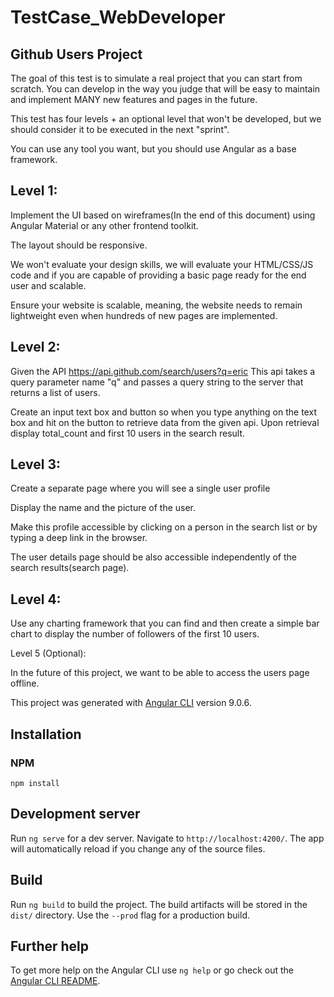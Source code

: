 # TestCase_WebDeveloper

## Github Users Project
The goal of this test is to simulate a real project that you can start from scratch. You can develop in the way you judge that will be easy to maintain and implement MANY new features and pages in the future.


This test has four levels + an optional level that won't be developed, but we should consider it to be executed in the next "sprint". 

You can use any tool you want, but you should use Angular as a base framework.

## Level 1:

Implement the UI based on wireframes(In the end of this document) using Angular Material or any other frontend toolkit.

The layout should be responsive.

We won't evaluate your design skills, we will evaluate your HTML/CSS/JS code and if you are capable of providing a basic page ready for the end user and scalable.

Ensure your website is scalable, meaning, the website needs to remain lightweight even when hundreds of new pages are implemented.

## Level 2:

Given the API https://api.github.com/search/users?q=eric 
This api takes a query parameter name "q" and passes a query string to the server that returns a list of users. 

Create an input text box and button so when you type anything on the text box and hit on the button to retrieve data from the given api. Upon retrieval display total_count and first 10 users in the search result. 

## Level 3: 

Create a separate page where you will see a single user profile

Display the name and the picture of the user.

Make this profile accessible by clicking on a person in the search list or by typing a deep link in the browser.

The user details page should be also accessible independently of the search results(search page).

## Level 4: 

Use any charting framework that you can find and then create a simple bar chart to display the number of followers of the first 10 users.

Level 5 (Optional): 

In the future of this project, we want to be able to access the users page offline.

This project was generated with [Angular CLI](https://github.com/angular/angular-cli) version 9.0.6.

## Installation

### NPM

```
npm install
```

## Development server

Run `ng serve` for a dev server. Navigate to `http://localhost:4200/`. The app will automatically reload if you change any of the source files.

## Build

Run `ng build` to build the project. The build artifacts will be stored in the `dist/` directory. Use the `--prod` flag for a production build.

## Further help

To get more help on the Angular CLI use `ng help` or go check out the [Angular CLI README](https://github.com/angular/angular-cli/blob/master/README.md).
